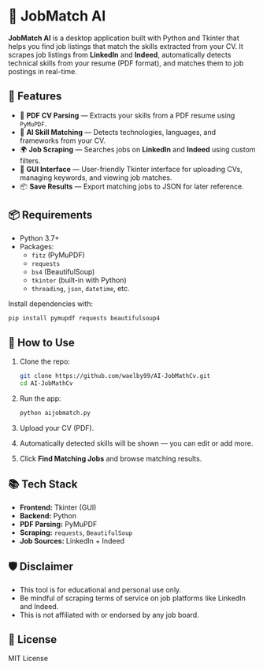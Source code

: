 # 🧠 JobMatch AI  

**JobMatch AI** is a desktop application built with Python and Tkinter that helps you find job listings that match the skills extracted from your CV. It scrapes job listings from **LinkedIn** and **Indeed**, automatically detects technical skills from your resume (PDF format), and matches them to job postings in real-time.

## 🚀 Features

- 📝 **PDF CV Parsing** — Extracts your skills from a PDF resume using `PyMuPDF`.
- 🤖 **AI Skill Matching** — Detects technologies, languages, and frameworks from your CV.
- 🌍 **Job Scraping** — Searches jobs on **LinkedIn** and **Indeed** using custom filters.
- 🧩 **GUI Interface** — User-friendly Tkinter interface for uploading CVs, managing keywords, and viewing job matches.
- 📦 **Save Results** — Export matching jobs to JSON for later reference.


## 📦 Requirements

- Python 3.7+
- Packages:
  - `fitz` (PyMuPDF)
  - `requests`
  - `bs4` (BeautifulSoup)
  - `tkinter` (built-in with Python)
  - `threading`, `json`, `datetime`, etc.

Install dependencies with:

```bash
pip install pymupdf requests beautifulsoup4
```

## 🔧 How to Use

1. Clone the repo:
   ```bash
   git clone https://github.com/waelby99/AI-JobMathCv.git
   cd AI-JobMathCv
   ```

2. Run the app:
   ```bash
   python aijobmatch.py
   ```

3. Upload your CV (PDF).
4. Automatically detected skills will be shown — you can edit or add more.
5. Click **Find Matching Jobs** and browse matching results.

## 📚 Tech Stack

- **Frontend:** Tkinter (GUI)
- **Backend:** Python
- **PDF Parsing:** PyMuPDF
- **Scraping:** `requests`, `BeautifulSoup`
- **Job Sources:** LinkedIn + Indeed

## 🛡 Disclaimer

- This tool is for educational and personal use only.
- Be mindful of scraping terms of service on job platforms like LinkedIn and Indeed.
- This is not affiliated with or endorsed by any job board.

## 📄 License

MIT License
